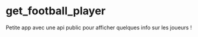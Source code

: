 # get_football_player
Petite app avec une api public pour afficher quelques info sur les joueurs ! 
